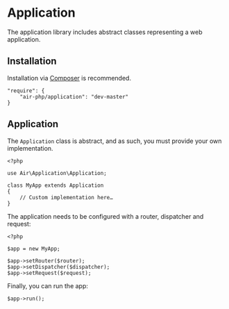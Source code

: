 # Application
The application library includes abstract classes representing a web application.

## Installation
Installation via [Composer](https://getcomposer.org/) is recommended.

    "require": {
        "air-php/application": "dev-master"
    }

## Application
The `Application` class is abstract, and as such, you must provide your own implementation.

    <?php

    use Air\Application\Application;

    class MyApp extends Application
    {
        // Custom implementation here…
    }

The application needs to be configured with a router, dispatcher and request:

    <?php

    $app = new MyApp;

    $app->setRouter($router);
    $app->setDispatcher($dispatcher);
    $app->setRequest($request);

Finally, you can run the app:

    $app->run();